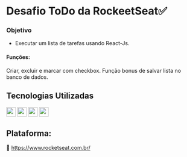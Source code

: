 # Desafio  ToDo da RockeetSeat✅

### Objetivo
* Executar um lista de tarefas usando React-Js.

#### Funções:
Criar, excluir e marcar com checkbox. 
Função bonus de salvar lista no banco de dados.

## Tecnologias Utilizadas

<div style="display: inline_block">
    <img align:"center"; height="25" src="https://img.shields.io/badge/React-20232A?style=for-the-badge&logo=react&logoColor=61DAFB"/>
    <img align:"center"; height="25" src="https://img.shields.io/badge/JavaScript-323330?style=for-the-badge&logo=javascript&logoColor=F7DF1E"/>
    <img align:"center"; height="25" src="https://img.shields.io/badge/CSS3-1572B6?style=for-the-badge&logo=css3&logoColor=white"/>
    <img align:"center"; height="25" src="https://img.shields.io/badge/HTML5-E34F26?style=for-the-badge&logo=html5&logoColor=white"/>
</div>

## Plataforma:
 
🚀 https://www.rocketseat.com.br/

